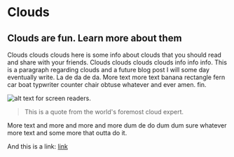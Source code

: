 # Clouds

## Clouds are fun. Learn more about them

Clouds clouds clouds here is some info about clouds that you should read and share with your friends. Clouds clouds clouds clouds info info info. This is a paragraph regarding clouds and a future blog post I will some day eventually write. La de da de da. More text more text banana rectangle fern car boat typwriter counter chair obtuse whatever and ever amen. fin.

![alt text for screen readers](/path/to/image.png "Text to show on mouseover").

> This is a quote from the world's foremost cloud expert.

More text and more and more and more dum de do dum dum sure whatever more text and some more that outta do it.

And this is a link: [link](www.yahoo.com)